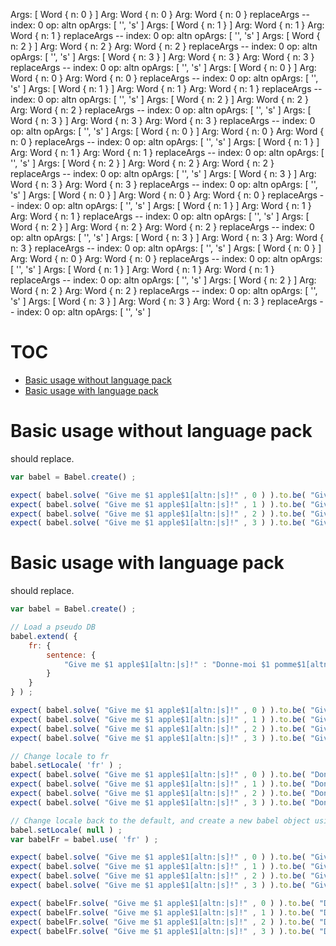 Args: [ Word { n: 0 } ]
Arg: Word { n: 0 }
Arg: Word { n: 0 }
replaceArgs --   index: 0    op: altn    opArgs: [ '', 's' ]
Args: [ Word { n: 1 } ]
Arg: Word { n: 1 }
Arg: Word { n: 1 }
replaceArgs --   index: 0    op: altn    opArgs: [ '', 's' ]
Args: [ Word { n: 2 } ]
Arg: Word { n: 2 }
Arg: Word { n: 2 }
replaceArgs --   index: 0    op: altn    opArgs: [ '', 's' ]
Args: [ Word { n: 3 } ]
Arg: Word { n: 3 }
Arg: Word { n: 3 }
replaceArgs --   index: 0    op: altn    opArgs: [ '', 's' ]
Args: [ Word { n: 0 } ]
Arg: Word { n: 0 }
Arg: Word { n: 0 }
replaceArgs --   index: 0    op: altn    opArgs: [ '', 's' ]
Args: [ Word { n: 1 } ]
Arg: Word { n: 1 }
Arg: Word { n: 1 }
replaceArgs --   index: 0    op: altn    opArgs: [ '', 's' ]
Args: [ Word { n: 2 } ]
Arg: Word { n: 2 }
Arg: Word { n: 2 }
replaceArgs --   index: 0    op: altn    opArgs: [ '', 's' ]
Args: [ Word { n: 3 } ]
Arg: Word { n: 3 }
Arg: Word { n: 3 }
replaceArgs --   index: 0    op: altn    opArgs: [ '', 's' ]
Args: [ Word { n: 0 } ]
Arg: Word { n: 0 }
Arg: Word { n: 0 }
replaceArgs --   index: 0    op: altn    opArgs: [ '', 's' ]
Args: [ Word { n: 1 } ]
Arg: Word { n: 1 }
Arg: Word { n: 1 }
replaceArgs --   index: 0    op: altn    opArgs: [ '', 's' ]
Args: [ Word { n: 2 } ]
Arg: Word { n: 2 }
Arg: Word { n: 2 }
replaceArgs --   index: 0    op: altn    opArgs: [ '', 's' ]
Args: [ Word { n: 3 } ]
Arg: Word { n: 3 }
Arg: Word { n: 3 }
replaceArgs --   index: 0    op: altn    opArgs: [ '', 's' ]
Args: [ Word { n: 0 } ]
Arg: Word { n: 0 }
Arg: Word { n: 0 }
replaceArgs --   index: 0    op: altn    opArgs: [ '', 's' ]
Args: [ Word { n: 1 } ]
Arg: Word { n: 1 }
Arg: Word { n: 1 }
replaceArgs --   index: 0    op: altn    opArgs: [ '', 's' ]
Args: [ Word { n: 2 } ]
Arg: Word { n: 2 }
Arg: Word { n: 2 }
replaceArgs --   index: 0    op: altn    opArgs: [ '', 's' ]
Args: [ Word { n: 3 } ]
Arg: Word { n: 3 }
Arg: Word { n: 3 }
replaceArgs --   index: 0    op: altn    opArgs: [ '', 's' ]
Args: [ Word { n: 0 } ]
Arg: Word { n: 0 }
Arg: Word { n: 0 }
replaceArgs --   index: 0    op: altn    opArgs: [ '', 's' ]
Args: [ Word { n: 1 } ]
Arg: Word { n: 1 }
Arg: Word { n: 1 }
replaceArgs --   index: 0    op: altn    opArgs: [ '', 's' ]
Args: [ Word { n: 2 } ]
Arg: Word { n: 2 }
Arg: Word { n: 2 }
replaceArgs --   index: 0    op: altn    opArgs: [ '', 's' ]
Args: [ Word { n: 3 } ]
Arg: Word { n: 3 }
Arg: Word { n: 3 }
replaceArgs --   index: 0    op: altn    opArgs: [ '', 's' ]
# TOC
   - [Basic usage without language pack](#basic-usage-without-language-pack)
   - [Basic usage with language pack](#basic-usage-with-language-pack)
<a name=""></a>
 
<a name="basic-usage-without-language-pack"></a>
# Basic usage without language pack
should replace.

```js
var babel = Babel.create() ;

expect( babel.solve( "Give me $1 apple$1[altn:|s]!" , 0 ) ).to.be( "Give me 0 apple!" ) ;
expect( babel.solve( "Give me $1 apple$1[altn:|s]!" , 1 ) ).to.be( "Give me 1 apple!" ) ;
expect( babel.solve( "Give me $1 apple$1[altn:|s]!" , 2 ) ).to.be( "Give me 2 apples!" ) ;
expect( babel.solve( "Give me $1 apple$1[altn:|s]!" , 3 ) ).to.be( "Give me 3 apples!" ) ;
```

<a name="basic-usage-with-language-pack"></a>
# Basic usage with language pack
should replace.

```js
var babel = Babel.create() ;

// Load a pseudo DB
babel.extend( {
	fr: {
		sentence: {
			"Give me $1 apple$1[altn:|s]!" : "Donne-moi $1 pomme$1[altn:|s]!"
		}
	}
} ) ;

expect( babel.solve( "Give me $1 apple$1[altn:|s]!" , 0 ) ).to.be( "Give me 0 apple!" ) ;
expect( babel.solve( "Give me $1 apple$1[altn:|s]!" , 1 ) ).to.be( "Give me 1 apple!" ) ;
expect( babel.solve( "Give me $1 apple$1[altn:|s]!" , 2 ) ).to.be( "Give me 2 apples!" ) ;
expect( babel.solve( "Give me $1 apple$1[altn:|s]!" , 3 ) ).to.be( "Give me 3 apples!" ) ;

// Change locale to fr
babel.setLocale( 'fr' ) ;
expect( babel.solve( "Give me $1 apple$1[altn:|s]!" , 0 ) ).to.be( "Donne-moi 0 pomme!" ) ;
expect( babel.solve( "Give me $1 apple$1[altn:|s]!" , 1 ) ).to.be( "Donne-moi 1 pomme!" ) ;
expect( babel.solve( "Give me $1 apple$1[altn:|s]!" , 2 ) ).to.be( "Donne-moi 2 pommes!" ) ;
expect( babel.solve( "Give me $1 apple$1[altn:|s]!" , 3 ) ).to.be( "Donne-moi 3 pommes!" ) ;

// Change locale back to the default, and create a new babel object using the fr locale, using the first one as its prototype
babel.setLocale( null ) ;
var babelFr = babel.use( 'fr' ) ;

expect( babel.solve( "Give me $1 apple$1[altn:|s]!" , 0 ) ).to.be( "Give me 0 apple!" ) ;
expect( babel.solve( "Give me $1 apple$1[altn:|s]!" , 1 ) ).to.be( "Give me 1 apple!" ) ;
expect( babel.solve( "Give me $1 apple$1[altn:|s]!" , 2 ) ).to.be( "Give me 2 apples!" ) ;
expect( babel.solve( "Give me $1 apple$1[altn:|s]!" , 3 ) ).to.be( "Give me 3 apples!" ) ;

expect( babelFr.solve( "Give me $1 apple$1[altn:|s]!" , 0 ) ).to.be( "Donne-moi 0 pomme!" ) ;
expect( babelFr.solve( "Give me $1 apple$1[altn:|s]!" , 1 ) ).to.be( "Donne-moi 1 pomme!" ) ;
expect( babelFr.solve( "Give me $1 apple$1[altn:|s]!" , 2 ) ).to.be( "Donne-moi 2 pommes!" ) ;
expect( babelFr.solve( "Give me $1 apple$1[altn:|s]!" , 3 ) ).to.be( "Donne-moi 3 pommes!" ) ;
```

